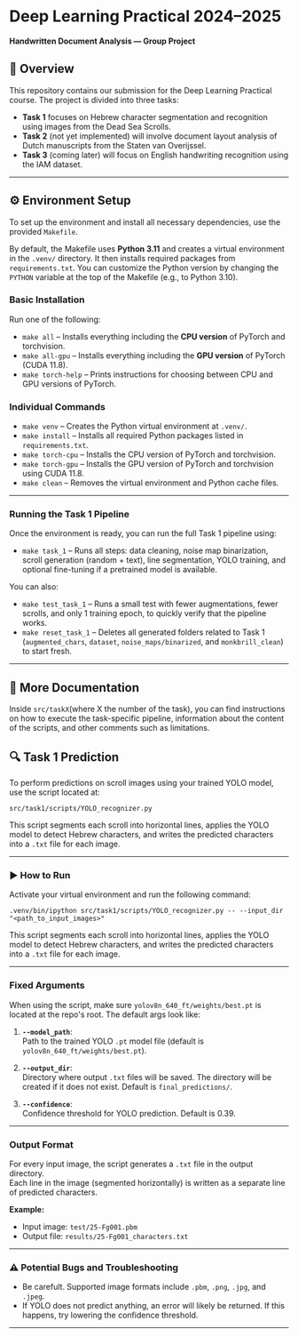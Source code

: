 # Deep Learning Practical 2024–2025  
**Handwritten Document Analysis — Group Project**

## 📝 Overview

This repository contains our submission for the Deep Learning Practical course. The project is divided into three tasks:

- **Task 1** focuses on Hebrew character segmentation and recognition using images from the Dead Sea Scrolls.
- **Task 2** (not yet implemented) will involve document layout analysis of Dutch manuscripts from the Staten van Overijssel.
- **Task 3** (coming later) will focus on English handwriting recognition using the IAM dataset.

---

## ⚙️ Environment Setup

To set up the environment and install all necessary dependencies, use the provided `Makefile`.

By default, the Makefile uses **Python 3.11** and creates a virtual environment in the `.venv/` directory. It then installs required packages from `requirements.txt`. You can customize the Python version by changing the `PYTHON` variable at the top of the Makefile (e.g., to Python 3.10).

### Basic Installation

Run one of the following:

- `make all` – Installs everything including the **CPU version** of PyTorch and torchvision.
- `make all-gpu` – Installs everything including the **GPU version** of PyTorch (CUDA 11.8).
- `make torch-help` – Prints instructions for choosing between CPU and GPU versions of PyTorch.

### Individual Commands

- `make venv` – Creates the Python virtual environment at `.venv/`.
- `make install` – Installs all required Python packages listed in `requirements.txt`.
- `make torch-cpu` – Installs the CPU version of PyTorch and torchvision.
- `make torch-gpu` – Installs the GPU version of PyTorch and torchvision using CUDA 11.8.
- `make clean` – Removes the virtual environment and Python cache files.

---

### Running the Task 1 Pipeline

Once the environment is ready, you can run the full Task 1 pipeline using:

- `make task_1` – Runs all steps: data cleaning, noise map binarization, scroll generation (random + text), line segmentation, YOLO training, and optional fine-tuning if a pretrained model is available.

You can also:

- `make test_task_1` – Runs a small test with fewer augmentations, fewer scrolls, and only 1 training epoch, to quickly verify that the pipeline works.
- `make reset_task_1` – Deletes all generated folders related to Task 1 (`augmented_chars`, `dataset`, `noise_maps/binarized`, and `monkbrill_clean`) to start fresh.

---

## 📁 More Documentation

Inside `src/taskX`(where X the number of the task), you can find instructions on how to execute the task-specific pipeline, information about the content of the scripts, and other comments such as limitations.

## 🔍 Task 1 Prediction

To perform predictions on scroll images using your trained YOLO model, use the script located at:

`src/task1/scripts/YOLO_recognizer.py`

This script segments each scroll into horizontal lines, applies the YOLO model to detect Hebrew characters, and writes the predicted characters into a `.txt` file for each image.

---

### ▶️ How to Run

Activate your virtual environment and run the following command:

`.venv/bin/ipython src/task1/scripts/YOLO_recognizer.py -- --input_dir "<path_to_input_images>"`

This script segments each scroll into horizontal lines, applies the YOLO model to detect Hebrew characters, and writes the predicted characters into a `.txt` file for each image.

---

### Fixed Arguments

When using the script, make sure `yolov8n_640_ft/weights/best.pt` is located at the repo's root. The default args look like:

1. **`--model_path`**:  
   Path to the trained YOLO `.pt` model file (default is `yolov8n_640_ft/weights/best.pt`).

2. **`--output_dir`**:  
   Directory where output `.txt` files will be saved. The directory will be created if it does not exist. Default is `final_predictions/`.

3. **`--confidence`**:  
   Confidence threshold for YOLO prediction. Default is 0.39.

---

### Output Format

For every input image, the script generates a `.txt` file in the output directory.  
Each line in the image (segmented horizontally) is written as a separate line of predicted characters.

**Example:**

- Input image: `test/25-Fg001.pbm`  
- Output file: `results/25-Fg001_characters.txt`

---

### ⚠️ Potential Bugs and Troubleshooting

- Be carefult. Supported image formats include `.pbm`, `.png`, `.jpg`, and `.jpeg`.
- If YOLO does not predict anything, an error will likely be returned. If this happens, try lowering the confidence threshold.

---
